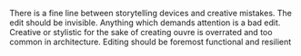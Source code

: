 There is a fine line between storytelling devices and creative mistakes. The edit should be invisible. Anything which demands attention is a bad edit. Creative or stylistic for the sake of creating ouvre is overrated and too common in architecture. Editing should be foremost functional and resilient
